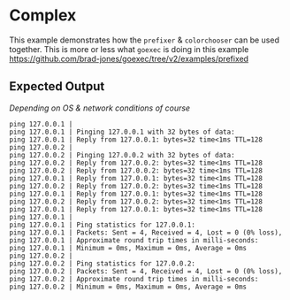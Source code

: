 # Complex

This example demonstrates how the `prefixer` & `colorchooser` can be used together.
This is more or less what `goexec` is doing in this example
<https://github.com/brad-jones/goexec/tree/v2/examples/prefixed>

## Expected Output

_Depending on OS & network conditions of course_

```
ping 127.0.0.1 |
ping 127.0.0.1 | Pinging 127.0.0.1 with 32 bytes of data:
ping 127.0.0.1 | Reply from 127.0.0.1: bytes=32 time<1ms TTL=128
ping 127.0.0.2 |
ping 127.0.0.2 | Pinging 127.0.0.2 with 32 bytes of data:
ping 127.0.0.2 | Reply from 127.0.0.2: bytes=32 time<1ms TTL=128
ping 127.0.0.2 | Reply from 127.0.0.2: bytes=32 time<1ms TTL=128
ping 127.0.0.1 | Reply from 127.0.0.1: bytes=32 time<1ms TTL=128
ping 127.0.0.2 | Reply from 127.0.0.2: bytes=32 time<1ms TTL=128
ping 127.0.0.1 | Reply from 127.0.0.1: bytes=32 time<1ms TTL=128
ping 127.0.0.2 | Reply from 127.0.0.2: bytes=32 time<1ms TTL=128
ping 127.0.0.1 | Reply from 127.0.0.1: bytes=32 time<1ms TTL=128
ping 127.0.0.1 |
ping 127.0.0.1 | Ping statistics for 127.0.0.1:
ping 127.0.0.1 | Packets: Sent = 4, Received = 4, Lost = 0 (0% loss),
ping 127.0.0.1 | Approximate round trip times in milli-seconds:
ping 127.0.0.1 | Minimum = 0ms, Maximum = 0ms, Average = 0ms
ping 127.0.0.2 |
ping 127.0.0.2 | Ping statistics for 127.0.0.2:
ping 127.0.0.2 | Packets: Sent = 4, Received = 4, Lost = 0 (0% loss),
ping 127.0.0.2 | Approximate round trip times in milli-seconds:
ping 127.0.0.2 | Minimum = 0ms, Maximum = 0ms, Average = 0ms
```

